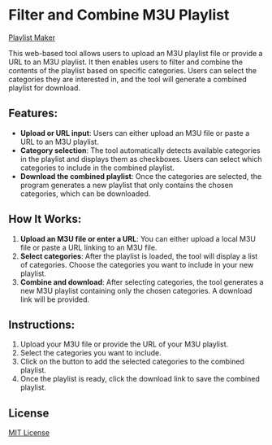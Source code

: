 # Filter and Combine M3U Playlist
[Playlist Maker](https://m3u-editor-test.tiiny.site/)

This web-based tool allows users to upload an M3U playlist file or provide a URL to an M3U playlist. It then enables users to filter and combine the contents of the playlist based on specific categories. Users can select the categories they are interested in, and the tool will generate a combined playlist for download.

## Features:

* **Upload or URL input**: Users can either upload an M3U file or paste a URL to an M3U playlist.
* **Category selection**: The tool automatically detects available categories in the playlist and displays them as checkboxes. Users can select which categories to include in the combined playlist.
* **Download the combined playlist**: Once the categories are selected, the program generates a new playlist that only contains the chosen categories, which can be downloaded.

## How It Works:

1. **Upload an M3U file or enter a URL**: You can either upload a local M3U file or paste a URL linking to an M3U file.
2. **Select categories**: After the playlist is loaded, the tool will display a list of categories. Choose the categories you want to include in your new playlist.
3. **Combine and download**: After selecting categories, the tool generates a new M3U playlist containing only the chosen categories. A download link will be provided.

## Instructions:

1. Upload your M3U file or provide the URL of your M3U playlist.
2. Select the categories you want to include.
3. Click on the button to add the selected categories to the combined playlist.
4. Once the playlist is ready, click the download link to save the combined playlist.

## License

[MIT License](LICENSE)
